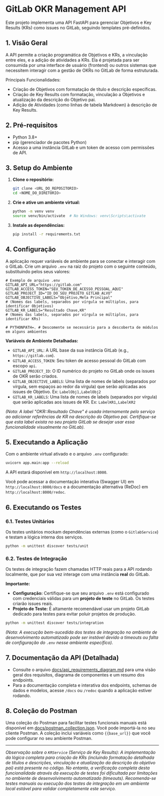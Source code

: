 # GitLab OKR Management API

Este projeto implementa uma API FastAPI para gerenciar Objetivos e Key Results (KRs) como issues no GitLab, seguindo templates pré-definidos.

## 1. Visão Geral

A API permite a criação programática de Objetivos e KRs, a vinculação entre eles, e a adição de atividades a KRs. Ela é projetada para ser consumida por uma interface de usuário (frontend) ou outros sistemas que necessitem interagir com a gestão de OKRs no GitLab de forma estruturada.

Principais Funcionalidades:
- Criação de Objetivos com formatação de título e descrição específicas.
- Criação de Key Results com formatação, vinculação a Objetivos e atualização da descrição do Objetivo pai.
- Adição de Atividades (como linhas de tabela Markdown) à descrição de Key Results.

## 2. Pré-requisitos

- Python 3.8+
- pip (gerenciador de pacotes Python)
- Acesso a uma instância GitLab e um token de acesso com permissões de API.

## 3. Setup do Ambiente

1.  **Clone o repositório:**
    ```bash
    git clone <URL_DO_REPOSITORIO>
    cd <NOME_DO_DIRETORIO>
    ```

2.  **Crie e ative um ambiente virtual:**
    ```bash
    python -m venv venv
    source venv/bin/activate  # No Windows: venv\Scripts\activate
    ```

3.  **Instale as dependências:**
    ```bash
    pip install -r requirements.txt
    ```

## 4. Configuração

A aplicação requer variáveis de ambiente para se conectar e interagir com o GitLab. Crie um arquivo `.env` na raiz do projeto com o seguinte conteúdo, substituindo pelos seus valores:

```env
# Exemplo de arquivo .env
GITLAB_API_URL="https://gitlab.com"
GITLAB_ACCESS_TOKEN="SEU_TOKEN_DE_ACESSO_PESSOAL_AQUI"
GITLAB_PROJECT_ID="ID_DO_SEU_PROJETO_GITLAB_ALVO"
GITLAB_OBJECTIVE_LABELS="Objetivo,Meta Principal"
# (Nomes das labels, separados por vírgula se múltiplos, para identificar Objetivos)
GITLAB_KR_LABELS="Resultado Chave,KR"
# (Nomes das labels, separados por vírgula se múltiplos, para identificar KRs)

# PYTHONPATH=. # Descomente se necessário para a descoberta de módulos em alguns ambientes
```

**Variáveis de Ambiente Detalhadas:**
- `GITLAB_API_URL`: A URL base da sua instância GitLab (e.g., `https://gitlab.com`).
- `GITLAB_ACCESS_TOKEN`: Seu token de acesso pessoal do GitLab com escopo `api`.
- `GITLAB_PROJECT_ID`: O ID numérico do projeto no GitLab onde os issues de OKR serão criados.
- `GITLAB_OBJECTIVE_LABELS`: Uma lista de nomes de labels (separados por vírgula, sem espaços ao redor da vírgula) que serão aplicadas aos issues de Objetivo. Ex: `LabelObj1,LabelObj2`
- `GITLAB_KR_LABELS`: Uma lista de nomes de labels (separados por vírgula) que serão aplicadas aos issues de KR. Ex: `LabelKR1,LabelKR2`

*(Nota: A label "OKR::Resultado Chave" é usada internamente pelo serviço ao adicionar referências de KR na descrição do Objetivo pai. Certifique-se que esta label exista no seu projeto GitLab se desejar usar essa funcionalidade visualmente no GitLab).*

## 5. Executando a Aplicação

Com o ambiente virtual ativado e o arquivo `.env` configurado:

```bash
uvicorn app.main:app --reload
```

A API estará disponível em `http://localhost:8000`.

Você pode acessar a documentação interativa (Swagger UI) em `http://localhost:8000/docs` e a documentação alternativa (ReDoc) em `http://localhost:8000/redoc`.

## 6. Executando os Testes

### 6.1. Testes Unitários

Os testes unitários mockam dependências externas (como o `GitlabService`) e testam a lógica interna dos serviços.

```bash
python -m unittest discover tests/unit
```

### 6.2. Testes de Integração

Os testes de integração fazem chamadas HTTP reais para a API rodando localmente, que por sua vez interage com uma instância **real** do GitLab.

**Importante:**
- **Configuração:** Certifique-se que seu arquivo `.env` está configurado com credenciais válidas para um **projeto de teste** no GitLab. Os testes criarão issues reais.
- **Projeto de Teste:** É altamente recomendável usar um projeto GitLab dedicado para testes para evitar poluir projetos de produção.

```bash
python -m unittest discover tests/integration
```
*(Nota: A execução bem-sucedida dos testes de integração no ambiente de desenvolvimento automatizado pode ser instável devido a timeouts ou falta de configuração do `.env` nesse ambiente específico).*

## 7. Documentação da API (Detalhada)

- Consulte o arquivo [docs/api_requirements_diagram.md](docs/api_requirements_diagram.md) para uma visão geral dos requisitos, diagrama de componentes e um resumo dos endpoints.
- Para a documentação completa e interativa dos endpoints, schemas de dados e modelos, acesse `/docs` ou `/redoc` quando a aplicação estiver rodando.

## 8. Coleção do Postman

Uma coleção do Postman para facilitar testes funcionais manuais está disponível em [docs/postman_collection.json](docs/postman_collection.json). Você pode importá-la no seu cliente Postman. A coleção inclui variáveis como `{{base_url}}` que você pode configurar no seu ambiente Postman.

---

*Observação sobre o `KRService` (Serviço de Key Results): A implementação da lógica completa para criação de KRs (incluindo formatação detalhada de títulos e descrições, vinculação e atualização da descrição do objetivo pai) está presente no código. No entanto, a verificação completa desta funcionalidade através da execução de testes foi dificultada por limitações no ambiente de desenvolvimento automatizado (timeouts). Recomenda-se testes manuais ou execução dos testes de integração em um ambiente local estável para validar completamente este serviço.*
